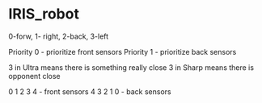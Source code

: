 # IRIS_robot

0-forw, 1- right, 2-back, 3-left

Priority 0 - prioritize front sensors
Priority 1 - prioritize back sensors

3 in Ultra means there is something really close
3 in Sharp means there is opponent close

0 1 2 3 4  - front sensors
4 3 2 1 0 - back sensors
